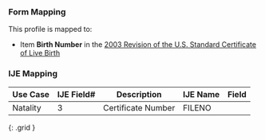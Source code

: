 ### Form Mapping
This profile is mapped to:
 * Item **Birth Number** in the [2003 Revision of the U.S. Standard Certificate of Live Birth](https://www.cdc.gov/nchs/data/dvs/birth11-03final-ACC.pdf)

### IJE Mapping

| **Use Case** | **IJE Field#** | **Description** | **IJE Name** | **Field** |
| ------------ | -------------- | --------------- | ------------ | --------- |
| Natality | 3 | Certificate Number | FILENO |  |
{: .grid }
